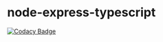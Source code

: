 # node-express-typescript
[![Codacy Badge](https://api.codacy.com/project/badge/Grade/5caabe40399f45278e6f6248b7460636)](https://app.codacy.com/gh/dhruvsaxena1998/node-express-typescript?utm_source=github.com&utm_medium=referral&utm_content=dhruvsaxena1998/node-express-typescript&utm_campaign=Badge_Grade_Settings)
